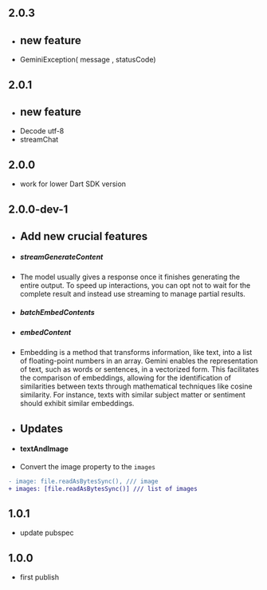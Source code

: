 ## 2.0.3
* ## new feature
* GeminiException( message , statusCode)

## 2.0.1
* ## new feature
* Decode utf-8
* streamChat

## 2.0.0
* work for lower Dart SDK version

## 2.0.0-dev-1

* ## Add new crucial features
* ##### streamGenerateContent
* The model usually gives a response once it finishes generating the entire output. To speed up interactions, you can opt not to wait for the complete result and instead use streaming to manage partial results.
* ##### batchEmbedContents
* ##### embedContent
* Embedding is a method that transforms information, like text, into a list of floating-point numbers in an array. Gemini enables the representation of text, such as words or sentences, in a vectorized form. This facilitates the comparison of embeddings, allowing for the identification of similarities between texts through mathematical techniques like cosine similarity. For instance, texts with similar subject matter or sentiment should exhibit similar embeddings.
* ## Updates
* #### textAndImage
* Convert the image property to the `images`
```diff
- image: file.readAsBytesSync(), /// image
+ images: [file.readAsBytesSync()] /// list of images
```

## 1.0.1

* update pubspec

## 1.0.0

* first publish
